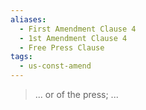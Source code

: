 ```yaml
---
aliases:
  - First Amendment Clause 4
  - 1st Amendment Clause 4
  - Free Press Clause
tags:
  - us-const-amend
---
```

> ... or of the press; ...

